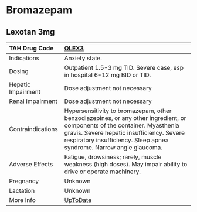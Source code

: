 # Bromazepam

## Lexotan 3mg

| TAH Drug Code      | [OLEX3](https://www.tahsda.org.tw/drugs/hissearch.php?drug_code=OLEX3)                                                                                                                                                                          |
|:-------------------|:------------------------------------------------------------------------------------------------------------------------------------------------------------------------------------------------------------------------------------------------|
| Indications        | Anxiety state.                                                                                                                                                                                                                                  |
| Dosing             | Outpatient 1.5-3 mg TID. Severe case, esp in hospital 6-12 mg BID or TID.                                                                                                                                                                       |
| Hepatic Impairment | Dose adjustment not necessary                                                                                                                                                                                                                   |
| Renal Impairment   | Dose adjustment not necessary                                                                                                                                                                                                                   |
| Contraindications  | Hypersensitivity to bromazepam, other benzodiazepines, or any other ingredient, or components of the container. Myasthenia gravis. Severe hepatic insufficiency. Severe respiratory insufficiency. Sleep apnea syndrome. Narrow angle glaucoma. |
| Adverse Effects    | Fatigue, drowsiness; rarely, muscle weakness (high doses). May impair ability to drive or operate machinery.                                                                                                                                    |
| Pregnancy          | Unknown                                                                                                                                                                                                                                         |
| Lactation          | Unknown                                                                                                                                                                                                                                         |
| More Info          | [UpToDate](https://www.uptodate.com/contents/bromazepam-drug-information)                                                                                                                                                                       |

